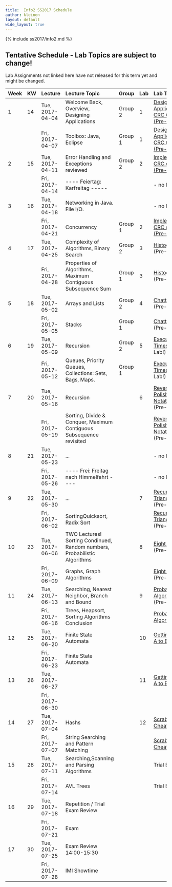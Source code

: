 ```yaml
---
title:  Info2 SS2017 Schedule
author: kleinen
layout: default
wide_layout: true
---
```

{% include ss2017/info2.md %}

## Tentative Schedule - Lab Topics are subject to change!
Lab Assignments not linked here have not released for this term yet and
might be changed.

| Week | KW | Lecture         | Lecture Topic                                                             | Group   | Lab | Lab Topic                                                         |
|:-----|:---|:----------------|:--------------------------------------------------------------------------|:--------|:----|:------------------------------------------------------------------|
| 1    | 14 | Tue, 2017-04-04 | Welcome Back, Overview, Designing Applications                            | Group 2 | 1   | [Designing an Application, CRC Cards  (Pre-Lab!)](../labs/lab-01) |
|      |    | Fri, 2017-04-07 | Toolbox: Java, Eclipse                                                    | Group 1 | 1   | [Designing an Application, CRC Cards  (Pre-Lab!)](../labs/lab-01) |
| 2    | 15 | Tue, 2017-04-11 | Error Handling and Exceptions reviewed                                    | Group 2 | 2   | [Implementing CRC cards (Pre-Lab!)](../labs/lab-02)               |
|      |    | Fri, 2017-04-14 | ---- Feiertag: Karfreitag -----                                           |         |     | - no lab -                                                        |
| 3    | 16 | Tue, 2017-04-18 | Networking in Java. File I/O.                                             |         |     | - no lab -                                                        |
|      |    | Fri, 2017-04-21 | Concurrency                                                               | Group 1 | 2   | [Implementing CRC cards (Pre-Lab!)](../labs/lab-02)               |
| 4    | 17 | Tue, 2017-04-25 | Complexity of Algorithms, Binary Search                                   | Group 2 | 3   | [Histogram](../labs/lab-03)  (Pre-Lab!)                           |
|      |    | Fri, 2017-04-28 | Properties of Algorithms, Maximum Contiguous Subsequence Sum              | Group 1 | 3   | [Histogram](../labs/lab-03)  (Pre-Lab!)                           |
| 5    | 18 | Tue, 2017-05-02 | Arrays and Lists                                                          | Group 2 | 4   | [Chatterbox](../labs/lab-04)  (Pre-Lab!)                          |
|      |    | Fri, 2017-05-05 | Stacks                                                                    | Group 1 |     | [Chatterbox](../labs/lab-04)  (Pre-Lab!)                          |
| 6    | 19 | Tue, 2017-05-09 | Recursion                                                                 | Group 2 | 5   | [Execution Times](../labs/lab-05) (Pre-Lab!)                      |
|      |    | Fri, 2017-05-12 | Queues, Priority Queues, Collections: Sets, Bags, Maps.                   | Group 1 |     | [Execution Times](../labs/lab-05)   (Pre-Lab!)                    |
| 7    | 20 | Tue, 2017-05-16 | Recursion                                                                 |         | 6   | [Reverse Polish Notation](../labs/lab-06) (Pre-Lab!)              |
|      |    | Fri, 2017-05-19 | Sorting, Divide & Conquer, Maximum Contiguous Subsequence revisited       |         |     | [Reverse Polish Notation](../labs/lab-06) (Pre-Lab!)              |
| 8    | 21 | Tue, 2017-05-23 | ...                                                                       |         |     | - no lab -                                                        |
|      |    | Fri, 2017-05-26 | ---- Frei: Freitag nach Himmelfahrt ----                                  |         |     | - no lab -                                                        |
| 9    | 22 | Tue, 2017-05-30 | ...                                                                       |         | 7   | [Recursive Triangles](../labs/lab-07) (Pre-Lab!)                  |
|      |    | Fri, 2017-06-02 | SortingQuicksort, Radix Sort                                              |         |     | [Recursive Triangles](../labs/lab-07)   (Pre-Lab!)                |
| 10   | 23 | Tue, 2017-06-06 | TWO Lectures! Sorting Condinued, Random numbers, Probabilistic Algorithms |         | 8   | [Eight Queens](../labs/lab-08) (Pre-Lab!)                         |
|      |    | Fri, 2017-06-09 | Graphs, Graph Algorithms                                                  |         |     | [Eight Queens](../labs/lab-08)  (Pre-Lab!)                        |
| 11   | 24 | Tue, 2017-06-13 | Searching, Nearest Neighbor, Branch and Bound                             |         | 9   | [Probablistic Algorithms](../labs/lab-09)  (Pre-Lab!)             |
|      |    | Fri, 2017-06-16 | Trees, Heapsort, Sorting Algorithms Conclusion                            |         |     | [Probablistic Algorithms](../labs/lab-09)                         |
| 12   | 25 | Tue, 2017-06-20 | Finite State Automata                                                     |         | 10  | [Getting from A to B](../labs/lab-10)                             |
|      |    | Fri, 2017-06-23 | Finite State Automata                                                     |         |     |                                                                   |
| 13   | 26 | Tue, 2017-06-27 |                                                                           |         | 11  | [Getting from A to B](../labs/lab-10)                             |
|      |    | Fri, 2017-06-30 |                                                                           |         |     |                                                                   |
| 14   | 27 | Tue, 2017-07-04 | Hashs                                                                     |         | 12  | [Scrabble Cheater](../labs/lab-11)                                |
|      |    | Fri, 2017-07-07 | String Searching and Pattern Matching                                     |         |     | [Scrabble Cheater](../labs/lab-11)                                |
| 15   | 28 | Tue, 2017-07-11 | Searching,Scanning and Parsing Algorithms                                 |         |     | Trial Exam                                                        |
|      |    | Fri, 2017-07-14 | AVL Trees                                                                 |         |     | Trial Exam                                                        |
| 16   | 29 | Tue, 2017-07-18 | Repetition / Trial Exam Review                                            |         |     |                                                                   |
|      |    | Fri, 2017-07-21 | Exam                                                                      |         |     |                                                                   |
| 17   | 30 | Tue, 2017-07-25 | Exam Review <span class="attention"> 14:00-15:30</span>                   |         |     |                                                                   |
|      |    | Fri, 2017-07-28 | IMI Showtime                                                              |         |     |                                                                   |

